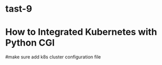 # tast-9 
# How to Integrated Kubernetes with Python CGI
#make sure add k8s cluster configuration file
